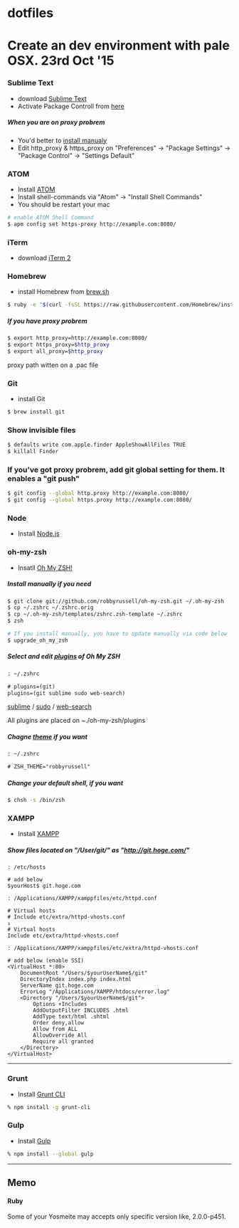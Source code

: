 # dotfiles


# Create an dev environment with pale OSX. 23rd Oct '15


### Sublime Text

- download [Sublime Text](http://www.sublimetext.com/)
- Activate Package Controll from [here]()

<!--
Emmet

-->


##### When you are on proxy probrem

- You'd better to [install manualy](https://packagecontrol.io/installation#st2)
- Edit http_proxy & https_proxy on "Preferences" -> "Package Settings" -> "Package Control" -> "Settings Default"


### ATOM

- Install [ATOM](https://atom.io/)
- Install shell-commands via "Atom" -> "Install Shell Commands"
- You should be restart your mac

```bash
# enable ATOM Shell Command
$ apm config set https-proxy http://example.com:8080/
```

<!--
Emmet
Markdown Preview
-->



### iTerm

- download [iTerm 2](https://www.iterm2.com/)


### Homebrew

- install Homebrew from [brew.sh](http://brew.sh/)

```bash
$ ruby -e "$(curl -fsSL https://raw.githubusercontent.com/Homebrew/install/master/install)"
```


##### If you have proxy probrem

```bash
$ export http_proxy=http://example.com:8080/
$ export https_proxy=$http_proxy
$ export all_proxy=$http_proxy
```

proxy path witten on a .pac file


### Git

- install Git

```bash
$ brew install git
```

### Show invisible files

```bash
$ defaults write com.apple.finder AppleShowAllFiles TRUE
$ killall Finder
```

### If you've got proxy probrem, add git global setting for them. It enables a "git push"

```bash
$ git config --global http.proxy http://example.com:8080/
$ git config --global https.proxy http://example.com:8080/
```


### Node

- Install [Node.js](https://nodejs.org/en/)


### oh-my-zsh

- Insatll [Oh My ZSH!](https://github.com/robbyrussell/oh-my-zsh)

##### Install manually if you need

```bash
$ git clone git://github.com/robbyrussell/oh-my-zsh.git ~/.oh-my-zsh
$ cp ~/.zshrc ~/.zshrc.orig
$ cp ~/.oh-my-zsh/templates/zshrc.zsh-template ~/.zshrc
$ zsh

# If you install manually, you have to update manually via code below
$ upgrade_oh_my_zsh
```

##### Select and edit [plugins](https://github.com/robbyrussell/oh-my-zsh/wiki/Plugins) of Oh My ZSH

```txt
: ~/.zshrc

# plugins=(git)
plugins=(git sublime sudo web-search)
```

[sublime](https://github.com/robbyrussell/oh-my-zsh/wiki/Plugins#sublime) / [sudo](https://github.com/robbyrussell/oh-my-zsh/wiki/Plugins#sudo) / [web-search](https://github.com/robbyrussell/oh-my-zsh/wiki/Plugins#web-search)

All plugins are placed on ~./oh-my-zsh/plugins


##### Chagne [theme](https://github.com/robbyrussell/oh-my-zsh/wiki/themes) if you want

```txt
: ~/.zshrc

# ZSH_THEME="robbyrussell"
```

##### Change your default shell, if you want

```bash
$ chsh -s /bin/zsh
```

### XAMPP

- Install [XAMPP](https://www.apachefriends.org/)

##### Show files located on "/User/git/" as "http://git.hoge.com/"

```
: /etc/hosts

# add below 
$yourHost$ git.hoge.com
```

```
: /Applications/XAMPP/xamppfiles/etc/httpd.conf

# Virtual hosts
# Include etc/extra/httpd-vhosts.conf
↓
# Virtual hosts
Include etc/extra/httpd-vhosts.conf
```

```
: /Applications/XAMPP/xamppfiles/etc/extra/httpd-vhosts.conf

# add below (enable SSI)
<VirtualHost *:80>
    DocumentRoot "/Users/$yourUserName$/git"
    DirectoryIndex index.php index.html
    ServerName git.hoge.com
    ErrorLog "/Applications/XAMPP/htdocs/error.log"
    <Directory "/Users/$yourUserName$/git">
        Options +Includes
        AddOutputFilter INCLUDES .html
        AddType text/html .shtml
        Order deny,allow
        Allow from ALL
        AllowOverride All
        Require all granted
    </Directory>
</VirtualHost>
```

---

### Grunt

- Install [Grunt CLI](http://gruntjs.com/getting-started)

```zsh
% npm install -g grunt-cli
```

### Gulp

- Install [Gulp](https://github.com/gulpjs/gulp/blob/master/docs/getting-started.md)

```zsh
% npm install --global gulp
```

<!--
### $

git config --global url.https://github.com/.insteadOf git://github.com/
-->

---

## Memo

#### Ruby

Some of your Yosmeite may accepts only specific version like, 2.0.0-p451.
